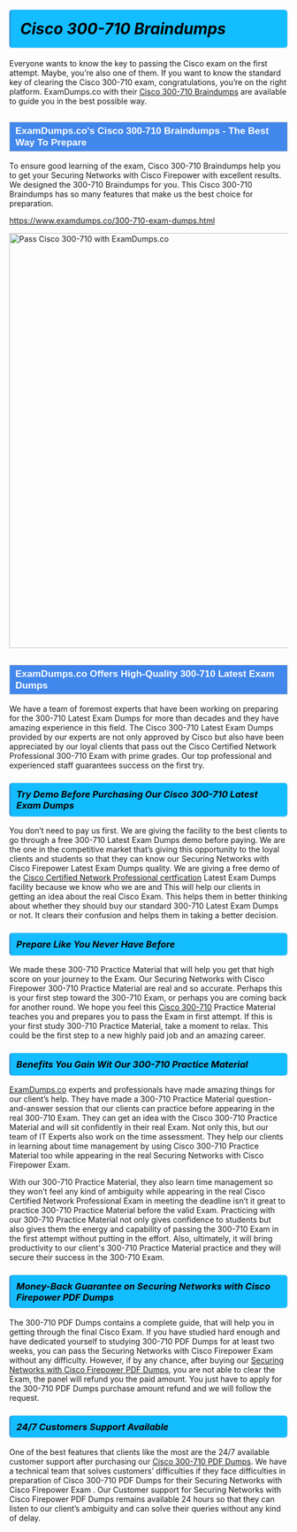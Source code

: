 <h1>                <strong><span style="display: block; color: #000000; background: #14BDFF; border: 0.5px solid #AED6F1; border-left: 3px solid #3498DB; padding: .6em; border-radius: 6px;">                     <em>Cisco 300-710 <span class="exam_variation">Braindumps</span> </em>                </span></strong>            </h1>                        <p>Everyone wants to know the key to passing the Cisco exam on the first attempt. Maybe, you’re also one of them. If you want to know the standard key of             clearing the Cisco 300-710 exam, congratulations, you’re on the right platform. ExamDumps.co with their             <a href="https://www.examdumps.co/300-710-exam-dumps.html">Cisco 300-710 <span class="exam_variation">Braindumps</span></a> are available to guide you in the best possible way.</p>                        <h2 style="background: #4287ec; border: 1px solid #cccccc; padding: 5px 10px;">                <span style="color: #ffffff;">                    <span style="font-size: 11pt;">                        <span style="line-height: normal;">                            <span style="font-family: Calibri,sans-serif;">                                <strong>                                    <span style="font-size: 13.0pt;">ExamDumps.co's Cisco 300-710 <span class="exam_variation">Braindumps</span> - The Best Way To Prepare</span>                                </strong>                            </span>                        </span>                    </span>                </span>            </h2>                        <p>To ensure good learning of the exam,  Cisco 300-710 <span class="exam_variation">Braindumps</span> help you to get your Securing Networks with Cisco Firepower with excellent results.             We designed the 300-710 <span class="exam_variation">Braindumps</span> for you. This Cisco 300-710 <span class="exam_variation">Braindumps</span> has so many features that make us the best choice for preparation.</p>                        <p><a href="https://www.examdumps.co/300-710-exam-dumps.html">https://www.examdumps.co/300-710-exam-dumps.html</a></p>                        <p><a href="https://www.examdumps.co/"><img src="https://www.examdumps.co//images/banners/big-sale-20-percent-discount-offer-examdumps.jpg" class="postImage" alt="Pass Cisco 300-710 with ExamDumps.co" width="750"></a></p>                            <h2 style="background: #4287ec; border: 1px solid #cccccc; padding: 5px 10px;">                <span style="color: #ffffff;">                    <span style="font-size: 11pt;">                        <span style="line-height: normal;">                            <span style="font-family: Calibri,sans-serif;">                                <strong>                                    <span style="font-size: 13.0pt;">ExamDumps.co Offers High-Quality 300-710 <span class="exam_variation2">Latest Exam Dumps</span></span>                                </strong>                            </span>                        </span>                    </span>                </span>            </h2>                        <p>We have a team of foremost experts that have been working on preparing for the 300-710 <span class="exam_variation2">Latest Exam Dumps</span>  for more than decades and they have             amazing experience in this field. The Cisco 300-710 <span class="exam_variation2">Latest Exam Dumps</span> provided by our experts are not only approved by Cisco but also have been             appreciated by our loyal clients that pass out the Cisco Certified Network Professional 300-710 Exam with prime grades. Our top professional and             experienced staff guarantees success on the first try.</p>                        <h3>                <strong>                    <span style="display: block; color: #000000; background: #14BDFF; border: 0.5px solid #AED6F1; border-left: 3px solid #3498DB; padding: .6em; border-radius: 6px;">                        <em>Try Demo Before Purchasing Our Cisco 300-710 <span class="exam_variation2">Latest Exam Dumps</span></em>                    </span>                </strong>            </h3>                        <p>You don’t need to pay us first. We are giving the facility to the best clients to go through a free 300-710 <span class="exam_variation2">Latest Exam Dumps</span> demo before paying.             We are the one in the competitive market that’s giving this opportunity to the loyal clients and students so that they can know our             Securing Networks with Cisco Firepower <span class="exam_variation2">Latest Exam Dumps</span> quality. We are giving a free demo of the <a href="https://www.examdumps.co/ccnp-exam-dumps.html">Cisco Certified Network Professional certfication</a> <span class="exam_variation2">Latest Exam Dumps</span> facility             because we know who we are and This will help our clients in getting an idea about the real Cisco Exam. This helps them in better thinking             about whether they should buy our standard 300-710 <span class="exam_variation2">Latest Exam Dumps</span> or not. It clears their confusion and helps them in taking a better decision.</p>                        <h3>                <strong>                    <span style="display: block; color: #000000; background: #14BDFF; border: 0.5px solid #AED6F1; border-left: 3px solid #3498DB; padding: .6em; border-radius: 6px;">                        <em>Prepare Like You Never Have Before</em>                    </span>                </strong>            </h3>                        <p>We made these 300-710 <span class="exam_variation3">Practice Material</span> that will help you get that high score on your journey to the Exam. Our Securing Networks with Cisco Firepower 300-710 <span class="exam_variation3">Practice Material</span>             are real and so accurate. Perhaps this is your first step toward the 300-710 Exam, or perhaps you are coming back for another round. We hope             you feel this <a href="https://www.examdumps.co/cisco-exam-dumps.html">Cisco 300-710</a> <span class="exam_variation3">Practice Material</span> teaches you and prepares you to pass the Exam in first attempt. If this is your first study             300-710 <span class="exam_variation3">Practice Material</span>, take a moment to relax. This could be the first step to a new highly paid job and an amazing career.</p>                        <h3>                <strong>                    <span style="display: block; color: #000000; background: #14BDFF; border: 0.5px solid #AED6F1; border-left: 3px solid #3498DB; padding: .6em; border-radius: 6px;">                        <em>Benefits You Gain Wit Our 300-710 <span class="exam_variation3">Practice Material</span></em>                    </span>                </strong>            </h3>                        <p><a href="https://www.examdumps.co/">ExamDumps.co</a> experts and professionals have made amazing things for our client’s help. They have made a 300-710 <span class="exam_variation3">Practice Material</span> question-and-answer session that             our clients can practice before appearing in the real 300-710 Exam. They can get an idea with the  Cisco 300-710 <span class="exam_variation3">Practice Material</span> and will             sit confidently in their real Exam. Not only this, but our team of IT Experts also work on the time assessment. They help our clients in learning about             time management by using Cisco 300-710 <span class="exam_variation3">Practice Material</span>  too while appearing in the real Securing Networks with Cisco Firepower Exam. </p>                        <p>With our 300-710 <span class="exam_variation3">Practice Material</span>, they also learn time management so they won’t feel any kind of ambiguity while appearing in the real             Cisco Certified Network Professional Exam in meeting the deadline isn’t it great to practice 300-710 <span class="exam_variation3">Practice Material</span> before the valid Exam. Practicing with             our 300-710 <span class="exam_variation3">Practice Material</span> not only gives confidence to students but also gives them the energy and capability of passing the 300-710 Exam in the first             attempt without putting in the effort. Also, ultimately, it will bring productivity to our client's 300-710 <span class="exam_variation3">Practice Material</span> practice and they will             secure their success in the 300-710 Exam.</p>                        <h3>                <strong>                    <span style="display: block; color: #000000; background: #14BDFF; border: 0.5px solid #AED6F1; border-left: 3px solid #3498DB; padding: .6em; border-radius: 6px;">                        <em>Money-Back Guarantee on Securing Networks with Cisco Firepower <span class="exam_variation4">PDF Dumps</span></em>                    </span>                </strong>            </h3>                        <p>The 300-710 <span class="exam_variation4">PDF Dumps</span> contains a complete guide, that will help you in getting through the final Cisco Exam. If you have studied hard enough and have             dedicated yourself to studying 300-710 <span class="exam_variation4">PDF Dumps</span> for at least two weeks, you can pass the Securing Networks with Cisco Firepower Exam without any difficulty. However,             if by any chance, after buying our <a href="https://www.examdumps.co/300-710-exam-dumps.html">Securing Networks with Cisco Firepower <span class="exam_variation4">PDF Dumps</span></a>, you are not able to clear the Exam, the panel will refund you the paid amount.             You just have to apply for the 300-710 <span class="exam_variation4">PDF Dumps</span> purchase amount refund and we will follow the request.</p>                        <h3>                <strong>                    <span style="display: block; color: #000000; background: #14BDFF; border: 0.5px solid #AED6F1; border-left: 3px solid #3498DB; padding: .6em; border-radius: 6px;">                        <em>24/7 Customers Support Available</em>                    </span>                </strong>            </h3>                        <p>One of the best features that clients like the most are the 24/7 available customer support after purchasing our <a href="https://www.examdumps.co/300-710-exam-dumps.html">Cisco 300-710 <span class="exam_variation4">PDF Dumps</span></a>.             We have a technical team that solves customers’ difficulties if they face difficulties in preparation of Cisco 300-710 <span class="exam_variation4">PDF Dumps</span> for             their Securing Networks with Cisco Firepower Exam . Our Customer support for Securing Networks with Cisco Firepower <span class="exam_variation4">PDF Dumps</span> remains available 24 hours so that they can listen to our             client’s ambiguity and can solve their queries without any kind of delay.</p>                    
